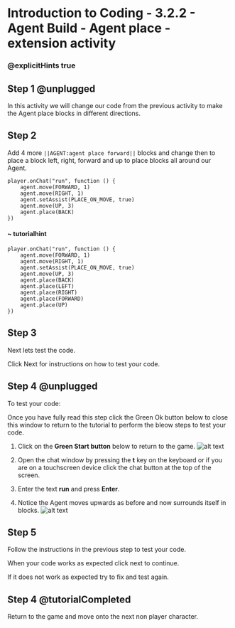 # Introduction to Coding - 3.2.2 - Agent Build - Agent place - extension activity

### @explicitHints true

## Step 1 @unplugged
In this activity we will change our code from the previous activity to make the Agent place blocks in different directions.

## Step 2
Add 4 more ``||AGENT:agent place forward||`` blocks and change then to place a block left, right, forward and up to place blocks all around our Agent.

```template
player.onChat("run", function () {
    agent.move(FORWARD, 1)
    agent.move(RIGHT, 1)
    agent.setAssist(PLACE_ON_MOVE, true)
	agent.move(UP, 3)
	agent.place(BACK)
})
```
#### ~ tutorialhint
```blocks
player.onChat("run", function () {
    agent.move(FORWARD, 1)
    agent.move(RIGHT, 1)
    agent.setAssist(PLACE_ON_MOVE, true)
	agent.move(UP, 3)
	agent.place(BACK)
	agent.place(LEFT)
    agent.place(RIGHT)
    agent.place(FORWARD)
    agent.place(UP)
})
```

## Step 3
Next lets test the code.

Click Next for instructions on how to test your code.

## Step 4 @unplugged
To test your code:

Once you have fully read this step click the Green Ok button below to close this window to return to the tutorial to perform the bleow steps to test your code.

1. Click on the **Green Start button** below to return to the game.
![alt text](https://introductionv3.codingcredentials.com/Lesson3/3.1.1/images/4.jpg?raw=true "Start")


2. Open the chat window by pressing the **t** key on the keyboard or if you are on a touchscreen device click the chat button at the top of the screen.


3. Enter the text **run** and press **Enter**.


4. Notice the Agent moves upwards as before and now surrounds itself in blocks.
![alt text](https://introductionv3.codingcredentials.com/Lesson3/3.2.2/images/3.2.2b?raw=true "Run")

## Step 5
Follow the instructions in the previous step to test your code.

When your code works as expected click next to continue.

If it does not work as expected try to fix and test again.

## Step 4 @tutorialCompleted
Return to the game and move onto the next non player character.
